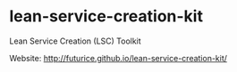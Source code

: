 # lean-service-creation-kit
Lean Service Creation (LSC) Toolkit

Website: http://futurice.github.io/lean-service-creation-kit/

